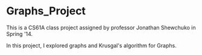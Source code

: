 Graphs_Project
==============
This is a CS61A class project assigned by professor Jonathan Shewchuko in Spring '14.

In this project, I explored graphs and Krusgal's algorithm for Graphs.
